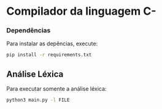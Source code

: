 # Compilador da linguagem C-

### Dependências
  Para instalar as depências, execute:

  ```sh
  pip install -r requirements.txt
  ```
## Análise Léxica

  Para executar somente a análise léxica:
  
  ```sh
  python3 main.py -l FILE
  ```